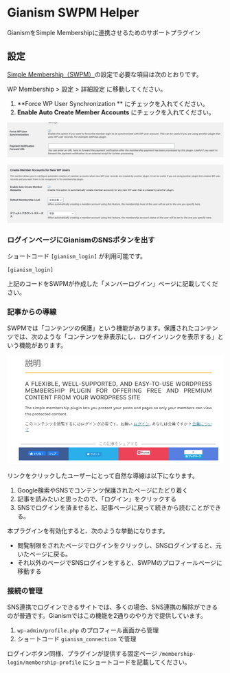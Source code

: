 # Gianism SWPM Helper

GianismをSimple Membershipに連携させるためのサポートプラグイン

## 設定

[Simple Membership（SWPM）](https://ja.wordpress.org/plugins/simple-membership/)の設定で必要な項目は次のとおりです。

WP Membership > 設定 > 詳細設定 に移動してください。

1. **Force WP User Synchronization	** にチェックを入れてください。
2. **Enable Auto Create Member Accounts** にチェックを入れてください。

![Froce WP User Syncronization](./assets/sync-user.png)

![Enable Auto Create Member Accounts](./assets/create-user.png)

### ログインページにGianismのSNSボタンを出す

ショートコード `[gianism_login]` が利用可能です。

```
[gianism_login]
```

上記のコードをSWPMが作成した「メンバーログイン」ページに記載してください。

### 記事からの導線

SWPMでは「コンテンツの保護」という機能があります。保護されたコンテンツでは、次のような「コンテンツを非表示にし、ログインリンクを表示する」という機能があります。

![コンテンツの保護](./assets/login.png)

リンクをクリックしたユーザーにとって自然な導線は以下になります。

1. Google検索やSNSでコンテンツ保護されたページにたどり着く
2. 記事を読みたいと思ったので、「ログイン」をクリックする
3. SNSでログインを済ませると、記事ページに戻って続きから読むことができる。

本プラグインを有効化すると、次のような挙動になります。

- 閲覧制限をされたページでログインをクリックし、SNSログインすると、元いたページに戻る。
- それ以外のページでSNSログインをすると、SWPMのプロフィールページに移動する

### 接続の管理

SNS連携でログインできるサイトでは、多くの場合、SNS連携の解除ができるのが普通です。Gianismではこの機能を2通りのやり方で提供しています。

1. `wp-admin/profile.php` のプロフィール画面から管理
2. ショートコード `gianism_connection` で管理

ログインボタン同様、プラグインが提供する固定ページ `/membership-login/membership-profile` にショートコードを記載してください。
